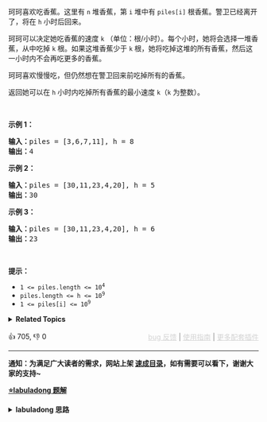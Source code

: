<p>珂珂喜欢吃香蕉。这里有 <code>n</code> 堆香蕉，第 <code>i</code> 堆中有&nbsp;<code>piles[i]</code>&nbsp;根香蕉。警卫已经离开了，将在 <code>h</code> 小时后回来。</p>

<p>珂珂可以决定她吃香蕉的速度 <code>k</code> （单位：根/小时）。每个小时，她将会选择一堆香蕉，从中吃掉 <code>k</code> 根。如果这堆香蕉少于 <code>k</code> 根，她将吃掉这堆的所有香蕉，然后这一小时内不会再吃更多的香蕉。&nbsp;&nbsp;</p>

<p>珂珂喜欢慢慢吃，但仍然想在警卫回来前吃掉所有的香蕉。</p>

<p>返回她可以在 <code>h</code> 小时内吃掉所有香蕉的最小速度 <code>k</code>（<code>k</code> 为整数）。</p>

<p>&nbsp;</p>

<ul> 
</ul>

<p><strong>示例 1：</strong></p>

<pre>
<strong>输入：</strong>piles = [3,6,7,11], h = 8
<strong>输出：</strong>4
</pre>

<p><strong>示例 2：</strong></p>

<pre>
<strong>输入：</strong>piles = [30,11,23,4,20], h = 5
<strong>输出：</strong>30
</pre>

<p><strong>示例 3：</strong></p>

<pre>
<strong>输入：</strong>piles = [30,11,23,4,20], h = 6
<strong>输出：</strong>23
</pre>

<p>&nbsp;</p>

<p><strong>提示：</strong></p>

<ul> 
 <li><code>1 &lt;= piles.length &lt;= 10<sup>4</sup></code></li> 
 <li><code>piles.length &lt;= h &lt;= 10<sup>9</sup></code></li> 
 <li><code>1 &lt;= piles[i] &lt;= 10<sup>9</sup></code></li> 
</ul>

<details><summary><strong>Related Topics</strong></summary>数组 | 二分查找</details><br>

<div>👍 705, 👎 0<span style='float: right;'><span style='color: gray;'><a href='https://github.com/labuladong/fucking-algorithm/issues' target='_blank' style='color: lightgray;text-decoration: underline;'>bug 反馈</a> | <a href='https://labuladong.online/algo/fname.html?fname=jb插件简介' target='_blank' style='color: lightgray;text-decoration: underline;'>使用指南</a> | <a href='https://labuladong.online/algo/' target='_blank' style='color: lightgray;text-decoration: underline;'>更多配套插件</a></span></span></div>

<div id="labuladong"><hr>

**通知：为满足广大读者的需求，网站上架 [速成目录](https://labuladong.online/algo/intro/quick-learning-plan/)，如有需要可以看下，谢谢大家的支持~**



<p><strong><a href="https://labuladong.online/algo/frequency-interview/binary-search-in-action/" target="_blank">⭐️labuladong 题解</a></strong></p>
<details><summary><strong>labuladong 思路</strong></summary>


<div id="labuladong_solution_zh">

## 基本思路

正如 [二分搜索思路运用篇](https://labuladong.online/algo/frequency-interview/binary-search-in-action/) 所说，二分搜索的套路比较固定，如果遇到一个算法问题，能够确定 `x, f(x), target` 分别是什么，并写出单调函数 `f` 的代码，那么就可以运用二分搜索的思路求解。

这题珂珂吃香蕉的速度 `K` 就是自变量 `x`，吃完所有香蕉所需的时间就是单调函数 `f(x)`，`target` 就是吃香蕉的时间限制 `H`。我们需要调整 `x`，使得 `f(x)` 尽可能接近 `target`，也就是说，我们需要找到最小的 `x`，使得 `f(x) <= target`。

它们的关系如下图：

![](https://labuladong.online/algo/images/binary-search-in-action/4.jpeg)

关于本题二分搜索的具体思路见详细题解。

**详细题解**：
  - [实际运用二分搜索时的思维框架](https://labuladong.online/algo/frequency-interview/binary-search-in-action/)

</div>





<div id="solution">

## 解法代码



<div class="tab-panel"><div class="tab-nav">
<button data-tab-item="cpp" class="tab-nav-button btn " data-tab-group="default" onclick="switchTab(this)">cpp🤖</button>

<button data-tab-item="python" class="tab-nav-button btn " data-tab-group="default" onclick="switchTab(this)">python🤖</button>

<button data-tab-item="java" class="tab-nav-button btn active" data-tab-group="default" onclick="switchTab(this)">java🟢</button>

<button data-tab-item="go" class="tab-nav-button btn " data-tab-group="default" onclick="switchTab(this)">go🤖</button>

<button data-tab-item="javascript" class="tab-nav-button btn " data-tab-group="default" onclick="switchTab(this)">javascript🤖</button>
</div><div class="tab-content">
<div data-tab-item="cpp" class="tab-item " data-tab-group="default"><div class="highlight">

```cpp
// 注意：cpp 代码由 chatGPT🤖 根据我的 java 代码翻译。
// 本代码的正确性已通过力扣验证，如有疑问，可以对照 java 代码查看。

class Solution {
public:
    int minEatingSpeed(vector<int>& piles, int H) {
        int left = 1;
        int right = 1000000000 + 1;

        while (left < right) {
            int mid = left + (right - left) / 2;
            if (f(piles, mid) <= H) {
                right = mid;
            } else {
                left = mid + 1;
            }
        }
        return left;
    }

    // 定义：速度为 x 时，需要 f(x) 小时吃完所有香蕉
    // f(x) 随着 x 的增加单调递减
    long f(vector<int>& piles, int x) {
        long hours = 0;
        for (int i = 0; i < piles.size(); i++) {
            hours += piles[i] / x;
            if (piles[i] % x > 0) {
                hours++;
            }
        }
        return hours;
    }
};
```

</div></div>

<div data-tab-item="python" class="tab-item " data-tab-group="default"><div class="highlight">

```python
# 注意：python 代码由 chatGPT🤖 根据我的 java 代码翻译。
# 本代码的正确性已通过力扣验证，如有疑问，可以对照 java 代码查看。

class Solution:
    def minEatingSpeed(self, piles: List[int], H: int) -> int:
        left = 1
        right = 1000000000 + 1

        while left < right:
            mid = left + (right - left) // 2
            if self.f(piles, mid) <= H:
                right = mid
            else:
                left = mid + 1
        return left

    # 定义：速度为 x 时，需要 f(x) 小时吃完所有香蕉
    # f(x) 随着 x 的增加单调递减
    def f(self, piles: List[int], x: int) -> int:
        hours = 0
        for pile in piles:
            hours += pile // x
            if pile % x > 0:
                hours += 1
        return hours
```

</div></div>

<div data-tab-item="java" class="tab-item active" data-tab-group="default"><div class="highlight">

```java
class Solution {
    public int minEatingSpeed(int[] piles, int H) {
        int left = 1;
        int right = 1000000000 + 1;

        while (left < right) {
            int mid = left + (right - left) / 2;
            if (f(piles, mid) <= H) {
                right = mid;
            } else {
                left = mid + 1;
            }
        }
        return left;
    }

    // 定义：速度为 x 时，需要 f(x) 小时吃完所有香蕉
    // f(x) 随着 x 的增加单调递减
    long f(int[] piles, int x) {
        long hours = 0;
        for (int i = 0; i < piles.length; i++) {
            hours += piles[i] / x;
            if (piles[i] % x > 0) {
                hours++;
            }
        }
        return hours;
    }
}
```

</div></div>

<div data-tab-item="go" class="tab-item " data-tab-group="default"><div class="highlight">

```go
// 注意：go 代码由 chatGPT🤖 根据我的 java 代码翻译。
// 本代码的正确性已通过力扣验证，如有疑问，可以对照 java 代码查看。

func minEatingSpeed(piles []int, H int) int {
    left := 1
    right := 1000000000 + 1

    for left < right {
        mid := left + (right-left)/2
        if f(piles, mid) <= int64(H) {
            right = mid
        } else {
            left = mid + 1
        }
    }
    return left
}

// 定义：速度为 x 时，需要 f(x) 小时吃完所有香蕉
// f(x) 随着 x 的增加单调递减
func f(piles []int, x int) int64 {
    var hours int64
    for _, pile := range piles {
        hours += int64(pile / x)
        if pile % x > 0 {
            hours++
        }
    }
    return hours
}
```

</div></div>

<div data-tab-item="javascript" class="tab-item " data-tab-group="default"><div class="highlight">

```javascript
// 注意：javascript 代码由 chatGPT🤖 根据我的 java 代码翻译。
// 本代码的正确性已通过力扣验证，如有疑问，可以对照 java 代码查看。

var minEatingSpeed = function(piles, H) {
    let left = 1;
    let right = 1000000000 + 1;

    while (left < right) {
        let mid = Math.floor(left + (right - left) / 2);
        if (f(piles, mid) <= H) {
            right = mid;
        } else {
            left = mid + 1;
        }
    }
    return left;
};

// 定义：速度为 x 时，需要 f(x) 小时吃完所有香蕉
// f(x) 随着 x 的增加单调递减
var f = function(piles, x) {
    let hours = 0;
    for (let i = 0; i < piles.length; i++) {
        hours += Math.floor(piles[i] / x);
        if (piles[i] % x > 0) {
            hours++;
        }
    }
    return hours;
};
```

</div></div>
</div></div>

<hr /><details open hint-container details><summary style="font-size: medium"><strong>🍭🍭 算法可视化 🍭🍭</strong></summary><div id="data_koko-eating-bananas"  category="leetcode" ></div><div class="resizable aspect-ratio-container" style="height: 100%;">
<div id="iframe_koko-eating-bananas"></div></div>
</details><hr /><br />

</div>
</details>
</div>

